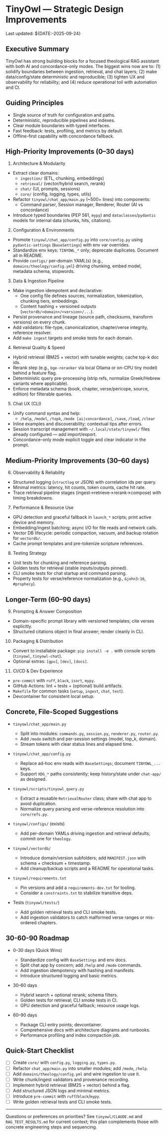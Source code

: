 # TinyOwl — Strategic Design Improvements

Last updated: ${DATE:-2025-09-24}

## Executive Summary

TinyOwl has strong building blocks for a focused theological RAG assistant with both AI and concordance-only modes. The biggest wins now are to: (1) solidify boundaries between ingestion, retrieval, and chat layers; (2) make data/config/state deterministic and reproducible; (3) tighten UX and observability for reliability; and (4) reduce operational toil with automation and CI.

## Guiding Principles

- Single source of truth for configuration and paths.
- Deterministic, reproducible pipelines and indexes.
- Clear module boundaries with typed interfaces.
- Fast feedback: tests, profiling, and metrics by default.
- Offline-first capability with concordance fallback.

## High-Priority Improvements (0–30 days)

1) Architecture & Modularity
- Extract clear domains:
  - `ingestion/` (ETL, chunking, embeddings)
  - `retrieval/` (vector/hybrid search, rerank)
  - `chat/` (UI, prompts, sessions)
  - `core/` (config, logging, types, utils)
- Refactor `tinyowl/chat_app/main.py` (~500+ lines) into components:
  - Command parser, Session manager, Renderer, Router (AI vs concordance)
- Introduce typed boundaries (PEP 561, `mypy`) and `dataclasses`/`pydantic` models for internal data (chunks, hits, citations).

2) Configuration & Environments
- Promote `tinyowl/chat_app/config.py` into `core/config.py` using `pydantic-settings` (`BaseSettings`) with env var overrides.
- Standardize env keys: `TINYOWL_*` only; deprecate duplicates. Document all in README.
- Provide `configs/` per-domain YAML(s) (e.g., `domains/theology/config.yml`) driving chunking, embed model, metadata schema, stopwords.

3) Data & Ingestion Pipeline
- Make ingestion idempotent and declarative:
  - One config file defines sources, normalization, tokenization, chunking tiers, embeddings.
  - Content hashing + versioned outputs (`vectordb/<domain>/<version>/...`).
- Persist provenance and lineage (source path, checksums, transform versions) on every chunk.
- Add validators: file-type, canonicalization, chapter/verse integrity, reference resolver.
- Add `make ingest` targets and smoke tests for each domain.

4) Retrieval Quality & Speed
- Hybrid retrieval (BM25 + vector) with tunable weights; cache top-k doc ids.
- Rerank step (e.g., `bge-reranker` via local Ollama or on-CPU tiny model) behind a feature flag.
- Deterministic query pre-processing (strip refs, normalize Greek/Hebrew variants where applicable).
- Enforce metadata schema (book, chapter, verse/pericope, source, edition) for filterable queries.

5) Chat UX (CLI)
- Unify command syntax and help:
  - `/help`, `/model`, `/topk`, `/mode [ai|concordance]`, `/save`, `/load`, `/clear`
- Inline examples and discoverability; contextual tips after errors.
- Session transcript management with `~/.local/state/tinyowl/` files already configured — add import/export.
- Concordance-only mode explicit toggle and clear indicator in the prompt.

## Medium-Priority Improvements (30–60 days)

6) Observability & Reliability
- Structured logging (`structlog` or JSON) with correlation ids per query.
- Minimal metrics: latency, hit counts, token counts, cache hit rate.
- Trace retrieval pipeline stages (ingest→retrieve→rerank→compose) with timing breakdowns.

7) Performance & Resource Use
- GPU detection and graceful fallback in `launch_*` scripts; print active device and memory.
- Embedding/ingest batching; async I/O for file reads and network calls.
- Vector DB lifecycle: periodic compaction, vacuum, and backup rotation for `vectordb/`.
- Cache prompt templates and pre-tokenize scripture references.

8) Testing Strategy
- Unit tests for chunking and reference parsing.
- Golden tests for retrieval (stable inputs/outputs pinned).
- CLI smoke tests for chat startup and command parsing.
- Property tests for verse/reference normalization (e.g., `&john3:16`, `#prophecy`).

## Longer-Term (60–90 days)

9) Prompting & Answer Composition
- Domain-specific prompt library with versioned templates; cite verses explicitly.
- Structured citations object in final answer; render cleanly in CLI.

10) Packaging & Distribution
- Convert to installable package: `pip install -e .` with console scripts (`tinyowl`, `tinyowl-chat`).
- Optional extras: `[gpu]`, `[dev]`, `[docs]`.

11) CI/CD & Dev Experience
- `pre-commit` with `ruff`, `black`, `isort`, `mypy`.
- GitHub Actions: lint + tests + (optional) build artifacts.
- `Makefile` for common tasks (`setup`, `ingest`, `chat`, `test`).
- Devcontainer for consistent local setup.

## Concrete, File-Scoped Suggestions

- `tinyowl/chat_app/main.py`
  - Split into modules: `commands.py`, `session.py`, `renderer.py`, `router.py`.
  - Add `/mode` switch and per-session settings (model, top_k, domain).
  - Stream tokens with clear status lines and elapsed time.

- `tinyowl/chat_app/config.py`
  - Replace ad-hoc env reads with `BaseSettings`; document `TINYOWL_...` keys.
  - Support `XDG_*` paths consistently; keep history/state under `chat-app/` as designed.

- `tinyowl/scripts/tinyowl_query.py`
  - Extract a reusable `RetrievalRouter` class; share with chat app to avoid duplication.
  - Normalize query parsing and verse-reference resolution into `core/refs.py`.

- `tinyowl/configs/` (exists)
  - Add per-domain YAMLs driving ingestion and retrieval defaults; commit one for `theology`.

- `tinyowl/vectordb/`
  - Introduce domain/version subfolders; add `MANIFEST.json` with schema + checksum + timestamp.
  - Add cleanup/backup scripts and a README for operational tasks.

- `tinyowl/requirements.txt`
  - Pin versions and add a `requirements-dev.txt` for tooling.
  - Consider a `constraints.txt` to stabilize transitive deps.

- Tests (`tinyowl/tests/`)
  - Add golden retrieval tests and CLI smoke tests.
  - Add ingestion validators to catch malformed verse ranges or mis-ordered chapters.

## 30-60-90 Roadmap

- 0–30 days (Quick Wins)
  - Standardize config with `BaseSettings` and env docs.
  - Split chat app by concern; add `/help` and `/mode` commands.
  - Add ingestion idempotency with hashing and manifests.
  - Introduce structured logging and basic metrics.

- 30–60 days
  - Hybrid search + optional rerank; schema filters.
  - Golden tests for retrieval; CLI smoke tests in CI.
  - GPU detection and graceful fallback; resource usage logs.

- 60–90 days
  - Package CLI entry points; devcontainer.
  - Comprehensive docs with architecture diagrams and runbooks.
  - Performance profiling and index compaction job.

## Quick-Start Checklist

- [ ] Create `core/` with `config.py`, `logging.py`, `types.py`.
- [ ] Refactor `chat_app/main.py` into smaller modules; add `/mode`, `/help`.
- [ ] Add `domains/theology/config.yml` and wire ingestion to use it.
- [ ] Write chunk/ingest validators and provenance recording.
- [ ] Implement hybrid retrieval (BM25 + vector) behind a flag.
- [ ] Add structured JSON logs and minimal metrics.
- [ ] Introduce `pre-commit` with `ruff`/`black`/`mypy`.
- [ ] Write golden retrieval tests and CLI smoke tests.

---

Questions or preferences on priorities? See `tinyowl/CLAUDE.md` and `RAG_TEST_RESULTS.md` for current context; this plan complements those with concrete engineering steps and sequencing.

